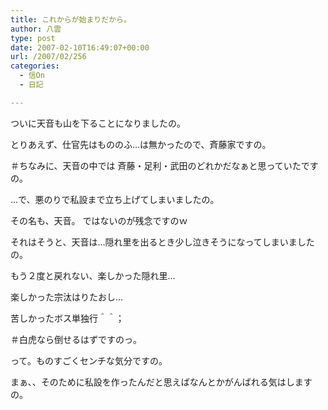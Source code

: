 ```yaml
---
title: これからが始まりだから。
author: 八雲
type: post
date: 2007-02-10T16:49:07+00:00
url: /2007/02/256
categories:
  - 信On
  - 日記

---
```

ついに天音も山を下ることになりましたの。

とりあえず、仕官先はもののふ…は無かったので、斉藤家ですの。
  
＃ちなみに、天音の中では 斉藤・足利・武田のどれかだなぁと思っていたですの。

…で、悪のりで私設まで立ち上げてしまいましたの。
  
その名も、天音。 ではないのが残念ですのｗ

それはそうと、天音は…隠れ里を出るとき少し泣きそうになってしまいましたの。
  
もう２度と戻れない、楽しかった隠れ里…
  
楽しかった宗汰はりたおし…
  
苦しかったボス単独行＾＾；
  
＃白虎なら倒せるはずですのっ。

って。ものすごくセンチな気分ですの。
  
まぁ、、そのために私設を作ったんだと思えばなんとかがんばれる気はしますの。